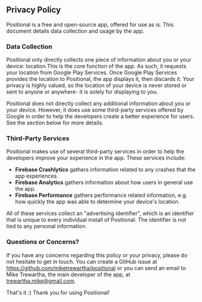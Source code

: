 ## Privacy Policy
Positional is a free and open-source app, offered for use as is. This document details data collection and usage by the app.

### Data Collection
Positional only directly collects one piece of information about you or your device: location.This is the core function of the
app. As such, it requests your location from Google Play Services. Once Google Play Services provides the location to
Positional, the app displays it, then discards it. Your privacy is highly valued, so the location of your device is never
stored or sent to anyone or anywhere- it is solely for displaying to you.

Positional does not directly collect any additional information about you or your device. However, it does use some third-party
services offered by Google in order to help the developers create a better experience for users. See the section below for more
details.

### Third-Party Services
Positional makes use of several third-party services in order to help the developers improve your experience in the app. These
services include:

- **Firebase Crashlytics** gathers information related to any crashes that the app experiences.
- **Firebase Analytics** gathers information about how users in general use the app.
- **Firebase Performance** gathers performance related information, e.g. how quickly the app was able to determine your device's
location.

All of these services collect an "advertising identifier", which is an identifier that is unique to every individual install of
Positional. The identifier is not tied to any personal information.

### Questions or Concerns?
If you have any concerns regarding this policy or your privacy, please do not hesitate to get in touch. You can
create a GitHub issue at https://github.com/miketrewartha/positional or you can send an email to Mike Trewartha, the main
developer of the app, at trewartha.mike@gmail.com.

That's it :) Thank you for using Positional!
